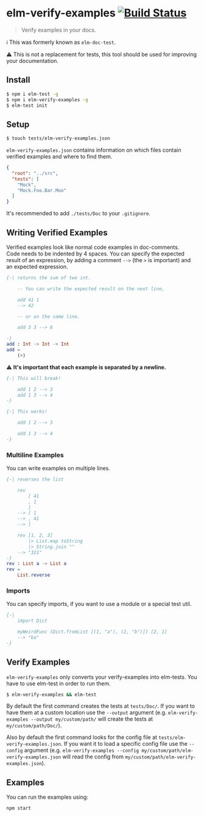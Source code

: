 elm-verify-examples [![Build Status](https://travis-ci.org/stoeffel/elm-verify-examples.svg?branch=master)](https://travis-ci.org/stoeffel/elm-verify-examples)
============

> Verify examples in your docs.

:information_source: This was formerly known as `elm-doc-test`.

:warning: This is not a replacement for tests, this tool should be used for improving your documentation.


Install
-------

```bash
$ npm i elm-test -g
$ npm i elm-verify-examples -g
$ elm-test init
```

Setup
-----

```bash
$ touch tests/elm-verify-examples.json
```

`elm-verify-examples.json` contains information on which files contain verified examples and where to find them.

```json
{
  "root": "../src",
  "tests": [
    "Mock",
    "Mock.Foo.Bar.Moo"
  ]
}
```

It's recommended to add `./tests/Doc` to your `.gitignore`.

Writing Verified Examples
----------------

Verified examples look like normal code examples in doc-comments. \
Code needs to be indented by 4 spaces.
You can specify the expected result of an expression, by adding a comment `-->` (the `>` is important) and an expected expression.

```elm
{-| returns the sum of two int.

    -- You can write the expected result on the next line,

    add 41 1
    --> 42

    -- or on the same line.

    add 3 3 --> 6

-}
add : Int -> Int -> Int
add =
    (+)
```

:warning: **It's important that each example is separated by a newline.**

```elm
{-| This will break!

    add 1 2 --> 3
    add 1 3 --> 4
-}
```

```elm
{-| This works!

    add 1 2 --> 3

    add 1 3 --> 4
-}
```

### Multiline Examples

You can write examples on multiple lines.

```elm
{-| reverses the list

    rev
        [ 41
        , 1
        ]
    --> [ 1
    --> , 41
    --> ]

    rev [1, 2, 3]
        |> List.map toString
        |> String.join ""
    --> "321"
-}
rev : List a -> List a
rev =
    List.reverse
```


### Imports

You can specify imports, if you want to use a module or a special test util.

```elm
{-|
    import Dict

    myWeirdFunc (Dict.fromList [(1, "a"), (2, "b")]) [2, 1]
    --> "ba"
-}
```

Verify Examples
----------------

`elm-verify-examples` only converts your verify-examples into elm-tests.
You have to use elm-test in order to run them.

```bash
$ elm-verify-examples && elm-test
```

By default the first command creates the tests at `tests/Doc/`. If you want to have them at a custom location use the `--output` argument (e.g. `elm-verify-examples --output my/custom/path/` will create the tests at `my/custom/path/Doc/`).

Also by default the first command looks for the config file at `tests/elm-verify-examples.json`. If you want it to load a specific config file use the `--config` argument (e.g. `elm-verify-examples --config my/custom/path/elm-verify-examples.json` will read the config from `my/custom/path/elm-verify-examples.json`).

Examples
--------

You can run the examples using:

`npm start`
